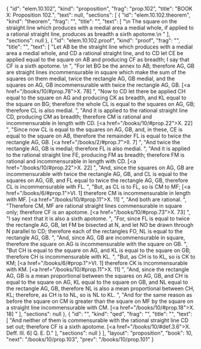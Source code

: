 {
  "id": "elem.10.102",
  "kind": "proposition",
  "frag": "prop.102",
  "title": "BOOK X: Proposition 102.",
  "text": null,
  "sections": [
    {
      "id": "elem.10.102.theorem",
      "kind": "theorem",
      "frag": "",
      "title": "",
      "text": [
        "\n       The square on the straight line which produces with a medial area a medial whole, if applied to a rational straight line, produces as breadth a sixth apotome.\n      "
      ],
      "sections": null
    },
    {
      "id": "elem.10.102.proof",
      "kind": "proof",
      "frag": "",
      "title": "",
      "text": [
        "Let AB be the straight line which produces with a medial area a medial whole, and CD a rational straight line, and to CD let CE be applied equal to the square on AB and producing CF as breadth; I say that CF is a sixth apotome. \n      ",
        "For let BG be the annex to AB; therefore AG, GB are straight lines incommensurable in square which make the sum of the squares on them medial, twice the rectangle AG, GB medial, and the squares on AG, GB incommensurable with twice the rectangle AG, GB. [<a href=\"/books/10/#prop.78\">X. 78</a>] ",
        "Now to CD let there be applied CH equal to the square on AG and producing CK as breadth, and KL equal to the square on BG; therefore the whole CL is equal to the squares on AG, GB; therefore CL is also medial. ",
        "And it is applied to the rational straight line CD, producing CM as breadth; therefore CM is rational and incommensurable in length with CD. [<a href=\"/books/10/#prop.22\">X. 22</a>] ",
        "Since now CL is equal to the squares on AG, GB, and, in these, CE is equal to the square on AB, therefore the remainder FL is equal to twice the rectangle AG, GB. [<a href=\"/books/2/#prop.7\">II. 7</a>] ",
        "And twice the rectangle AG, GB is medial; therefore FL is also medial. ",
        "And it is applied to the rational straight line FE, producing FM as breadth; therefore FM is rational and incommensurable in length with CD. [<a href=\"/books/10/#prop.22\">X. 22</a>] ",
        "And, since the squares on AG, GB are incommensurable with twice the rectangle AG, GB, and CL is equal to the squares on AG, GB, and FL equal to twice the rectangle AG, GB, therefore CL is incommensurable with FL. ",
        "But, as CL is to FL, so is CM to MF; [<a href=\"/books/6/#prop.1\">VI. 1</a>] therefore CM is incommensurable in length with MF. [<a href=\"/books/10/#prop.11\">X. 11</a>] ",
        "And both are rational. ",
        "Therefore CM, MF are rational straight lines commensurable in square only; therefore CF is an apotome. [<a href=\"/books/10/#prop.73\">X. 73</a>] ",
        "I say next that it is also a sixth apotome. ",
        "For, since FL is equal to twice the rectangle AG, GB, let FM be bisected at N, and let NO be drawn through N parallel to CD; therefore each of the rectangles FO, NL is equal to the rectangle AG, GB. ",
        "And, since AG, GB are incommensurable in square, therefore the square on AG is incommensurable with the square on GB. ",
        "But CH is equal to the square on AG, and KL is equal to the square on GB; therefore CH is incommensurable with KL. ",
        "But, as CH is to KL, so is CK to KM; [<a href=\"/books/6/#prop.1\">VI. 1</a>] therefore CK is incommensurable with KM. [<a href=\"/books/10/#prop.11\">X. 11</a>] ",
        "And, since the rectangle AG, GB is a mean proportional between the squares on AG, GB, and CH is equal to the square on AG, KL equal to the square on GB, and NL equal to the rectangle AG, GB, therefore NL is also a mean proportional between CH, KL; therefore, as CH is to NL, so is NL to KL. ",
        "And for the same reason as before the square on CM is greater than the square on MF by the square on a straight line incommensurable with CM. [<a href=\"/books/10/#prop.18\">X. 18</a>] "
      ],
      "sections": null
    },
    {
      "id": "",
      "kind": "qed",
      "frag": "",
      "title": "",
      "text": [
        "And neither of them is commensurable with the rational straight line CD set out; therefore CF is a sixth apotome. [<a href=\"/books/10/#def.3.6\">X. Deff. III. 6</a>] Q. E. D."
      ],
      "sections": null
    }
  ],
  "layout": "proposition",
  "book": 10,
  "next": "/books/10/prop.103",
  "prev": "/books/10/prop.101"
}
